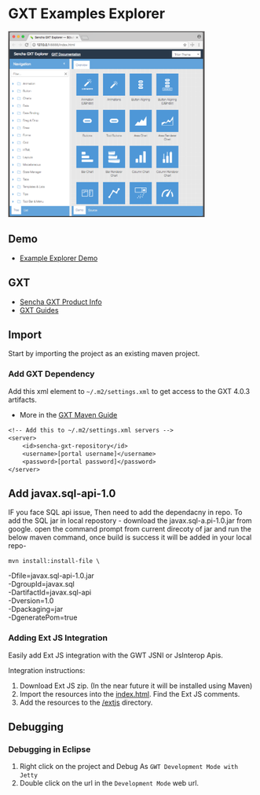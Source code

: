 # GXT Examples Explorer

<img src='./theapp.png' width='400px' />

## Demo

* [Example Explorer Demo](http://examples.sencha.com/gxt/latest)

## GXT 

* [Sencha GXT Product Info](https://www.sencha.com/products/gxt/)
* [GXT Guides](http://docs.sencha.com/gxt/4.x/)


## Import
Start by importing the project as an existing maven project. 

### Add GXT Dependency
Add this xml element to `~/.m2/settings.xml` to get access to the GXT 4.0.3 artifacts. 

* More in the [GXT Maven Guide](https://docs.sencha.com/gxt/4.x/guides/getting_started/maven/Maven.html)

```
<!-- Add this to ~/.m2/settings.xml servers -->
<server>
    <id>sencha-gxt-repository</id>
    <username>[portal username]</username>
    <password>[portal password]</password>
</server>
```
## Add javax.sql-api-1.0
IF you face SQL api issue, Then need to add the dependacny in repo. 
To add the SQL jar in local repostory -
download the javax.sql-a.pi-1.0.jar from google. 
open the command prompt from current direcoty of jar and 
run the below maven command, once build is success it will be added in your local repo-

	mvn install:install-file \
   -Dfile=javax.sql-api-1.0.jar \
   -DgroupId=javax.sql \
   -DartifactId=javax.sql-api \
   -Dversion=1.0 \
   -Dpackaging=jar \
   -DgeneratePom=true


### Adding Ext JS Integration
Easily add Ext JS integration with the GWT JSNI or JsInterop Apis.

Integration instructions:
1. Download Ext JS zip. (In the near future it will be installed using Maven)
2. Import the resources into the [index.html](https://github.com/sencha/gxt-demo-explorer/blob/master/src/main/webapp/index.html). Find the Ext JS comments.
3. Add the resources to the [/extjs](https://github.com/sencha/gxt-demo-explorer/tree/master/src/main/webapp/extjs) directory. 


## Debugging

### Debugging in Eclipse

1. Right click on the project and Debug As `GWT Development Mode with Jetty`
2. Double click on the url in the `Development Mode` web url.  
